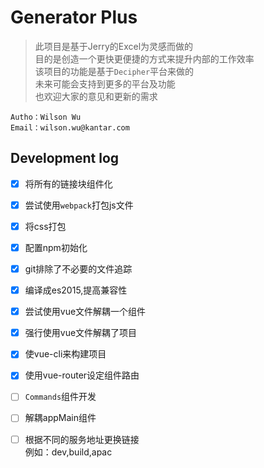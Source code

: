 # Generator Plus
> 此项目是基于Jerry的Excel为灵感而做的   
> 目的是创造一个更快更便捷的方式来提升内部的工作效率   
> 该项目的功能是基于`Decipher`平台来做的   
> 未来可能会支持到更多的平台及功能   
> 也欢迎大家的意见和更新的需求
```
Autho：Wilson Wu   
Email：wilson.wu@kantar.com   
```

## Development log
- [x] 将所有的链接块组件化
- [x] 尝试使用`webpack`打包js文件
- [x] 将css打包
- [x] 配置npm初始化
- [x] git排除了不必要的文件追踪
- [x] 编译成es2015,提高兼容性
- [x] 尝试使用vue文件解耦一个组件
- [x] 强行使用vue文件解耦了项目
- [x] 使vue-cli来构建项目
- [x] 使用vue-router设定组件路由
- [ ] `Commands`组件开发
- [ ] 解耦appMain组件
- [ ] 根据不同的服务地址更换链接   
例如：dev,build,apac

